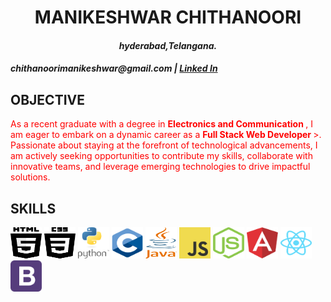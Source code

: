 
<h1><center><strong>MANIKESHWAR CHITHANOORI</strong></center></h1>

<h4><center><em>hyderabad,Telangana.</em></center></h4>
<h4><centre><em>chithanoorimanikeshwar@gmail.com | <a href="https://www.linkedin.com/in/chithanoori-manikeshwar-18911a04d1">Linked In</a></em></centre></h4>

<h2>OBJECTIVE</h2>
<p style="color: red;">
 As a recent graduate with a degree in <strong> Electronics and Communication </strong>, I am eager to embark on a dynamic career as a <strong> Full Stack Web Developer </strong>>. Passionate about staying at the forefront of technological advancements, I am actively seeking opportunities to contribute my skills, collaborate with innovative teams, and leverage emerging technologies to drive impactful solutions.<br/>
</p>

<h2>SKILLS</h2>
<p>
<img src="./logo/html5-2.svg" alt="Hypertext markup" width="50" height="50"/>
<img src="./logo/css3-1.svg" alt="css stylings" width="50" height="50"/>
<img src="./logo/python-4.svg" alt="python programming" width="50" height="50"/>
<img src="./logo/c-1.svg" alt="c programming" width="50" height="50"/>
<img src="./logo/java-4.svg" alt="java progrmming" width="50" height="50"/>
<img src="./logo/logo-javascript.svg" alt="javascript progrmming" width="50" height="50"/>
<img src="./logo/nodejs-icon.svg" alt="node js programming" width="50" height="50"/>
<img src="./logo/angular-icon-1.svg" alt="angular framework" width="50" height="50"/>
<img src="./logo/react-2.svg" alt="react framework" width="50" height="50"/>
<img src="./logo/bootstrap-4.svg" alt="bootstrap css classes" width="50" height="50"/>






 
</p>


